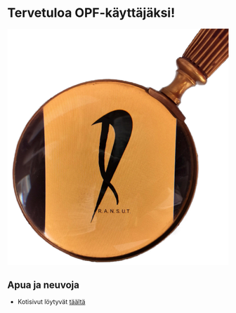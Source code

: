 # Tervetuloa OPF-käyttäjäksi!



<img src="assets/suurennuslasi.png" alt="Ransut suurennuslasilogo">

## Apua ja neuvoja

* Kotisivut löytyvät [täältä](http://open-project-framework.pages.labranet.jamk.fi/)




